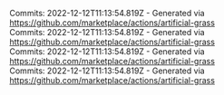 Commits: 2022-12-12T11:13:54.819Z - Generated via https://github.com/marketplace/actions/artificial-grass
<br>
Commits: 2022-12-12T11:13:54.819Z - Generated via https://github.com/marketplace/actions/artificial-grass
<br>
Commits: 2022-12-12T11:13:54.819Z - Generated via https://github.com/marketplace/actions/artificial-grass
<br>
Commits: 2022-12-12T11:13:54.819Z - Generated via https://github.com/marketplace/actions/artificial-grass
<br>
